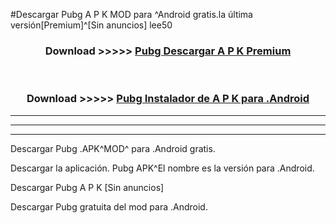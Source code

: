 #Descargar Pubg  A P K MOD para ^Android gratis.la última versión[Premium]^[Sin anuncios] lee50



<div align="center">
<h3>Download >>>>> <a href="https://es-web.web.app/?es= Pubg ">Pubg  Descargar A P K Premium</a></h3><br>

<h3>Download >>>>> <a href="https://es-web.web.app/?es= Pubg ">Pubg  Instalador de A P K para .Android</a></h3>
</div>


----------------------------------------------------------

----------------------------------------------------------

----------------------------------------------------------

Descargar Pubg  .APK^MOD^ para .Android gratis.

Descargar la aplicación. Pubg  APK^El nombre es la versión para .Android.

Descargar Pubg  A P K [Sin anuncios]

Descargar Pubg  gratuita del mod para .Android.